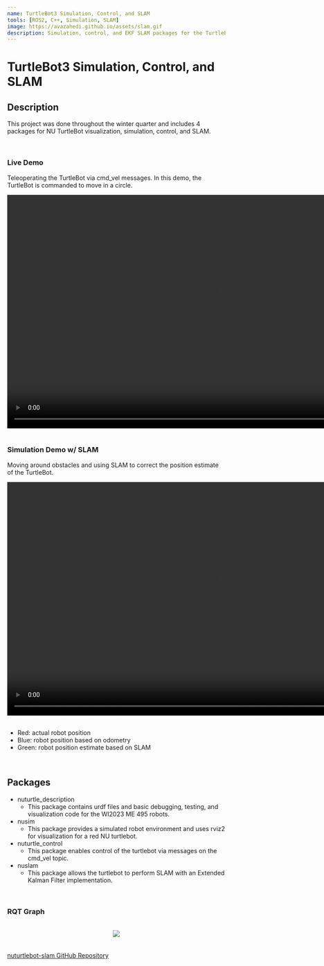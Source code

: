 ```yaml
---
name: TurtleBot3 Simulation, Control, and SLAM
tools: [ROS2, C++, Simulation, SLAM]
image: https://avazahedi.github.io/assets/slam.gif
description: Simulation, control, and EKF SLAM packages for the TurtleBot3 using ROS2 in C++.
---
```


# TurtleBot3 Simulation, Control, and SLAM

## **Description**
This project was done throughout the winter quarter and includes 4 packages for NU TurtleBot visualization, simulation, control, and SLAM.  

<br>

### Live Demo

Teleoperating the TurtleBot via cmd_vel messages. In this demo, the TurtleBot is commanded to move in a circle.  

<center><video width="960" height="540" controls>
  <source src="https://user-images.githubusercontent.com/39091881/228632617-749a7fd4-b361-4821-a335-1c61dcb1b71d.mp4">
</video></center> 

<br>

### Simulation Demo w/ SLAM

Moving around obstacles and using SLAM to correct the position estimate of the TurtleBot.  

<center><video width="960" height="540" controls>
  <source src="https://user-images.githubusercontent.com/39091881/228632783-821439fa-0247-4cff-8bf6-4dd80112a653.webm">
</video></center> 

<br>

* Red: actual robot position  
* Blue: robot position based on odometry  
* Green: robot position estimate based on SLAM  

<br>

## **Packages**
* nuturtle_description
    * This package contains urdf files and basic debugging, testing, and visualization code for the WI2023 ME 495 robots.
* nusim
    * This package provides a simulated robot environment and uses rviz2 for visualization for a red NU turtlebot.
* nuturtle_control 
    * This package enables control of the turtlebot via messages on the cmd_vel topic.
* nuslam
    * This package allows the turtlebot to perform SLAM with an Extended Kalman Filter implementation.

<br>

### RQT Graph
<br>
<center><img src="{{ site.url }}{{ site.baseurl }}/assets/slam_rqt_graph.png"/></center>
<br>

<br>
<a href="https://github.com/avazahedi/nuturtlebot-slam">nuturtlebot-slam GitHub Repository</a>
